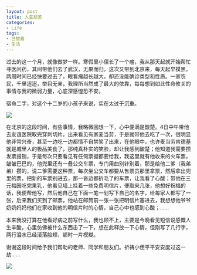 ```yaml
---
layout: post
title: 人生悲苦
categories:
- Life
tags:
- 吕智鑫
- 生活
---
```


过去的这一个月，就像做梦一样。寒假里小侄长了一个瘤，我从那天起就开始帮忙寻医问药，其间带他们去了武汉，无果而归，这次又带到北京来，每天起早摸黑，两周时间已经快要过去了，眼看瘤越长越大，却还没能确诊类型和性质。一家农民，千里迢迢，举目无亲，我理所当然成了最大的依靠，每每想到如此性命攸关的事情与我的微弱力量，心底深感惶恐不安。

宿命二字，对这个十二岁的小孩子来说，实在太过于沉重。

![](http://i.imgur.com/Hbhnj.jpg)

在北京的这段时间，有些事情，我略微回想一下，心中便满是酸楚。4日中午带他去友谊医院取完穿刺切片，出来看见有家麦当劳，于是就带他去吃了一次，很明显他非常兴奋，甚至一边吃一边都情不自禁笑了出来，在他眼中，也许麦当劳肯德基就是城里人的极品美食了，那纯真朴实的笑脸，却让我感到酸楚；他知道我需要攒发票报销，于是每次只要看见有任何票据都要给我，我这里就有他收来的火车票，皱皱巴巴的，他兜里还有一叠公交车票，专门用曲别针别着，那是给他二爹（我弟弟）攒的，说二爹需要这种票，每次坐公交车都要从售票员那里拿票，然后拿出兜里的票，把新的车票别进去，那一沓边都折毛了的车票，让我看了心酸；带他在三元梅园吃完果乳，他看见墙上挂着一些免费明信片，便取来几张，他想好祝福的话，我便帮他写，然后他自己在下面一笔一划写下自己的名字，给每家人都写了一张，后来我们买到了邮票，他站在邮筒前一张一张把明信片塞进去，我想想他爷爷奶奶妈妈他们在家收到他的明信片时的心情，自己心中也感到心酸；……

本来我没打算在他看好病之前写什么，我也顾不上，主要是今晚看见短信说感慨人生辛酸，心里仿佛被什么东西击了一下，想在此释放一下心情，但刚写了几行字，两行泪水已经滚落脸颊，顿时一片模糊。

谢谢这段时间给予我们帮助的老师、同学和朋友们。祈祷小侄平平安安度过这一劫……

![](http://i.imgur.com/i97it.jpg)

